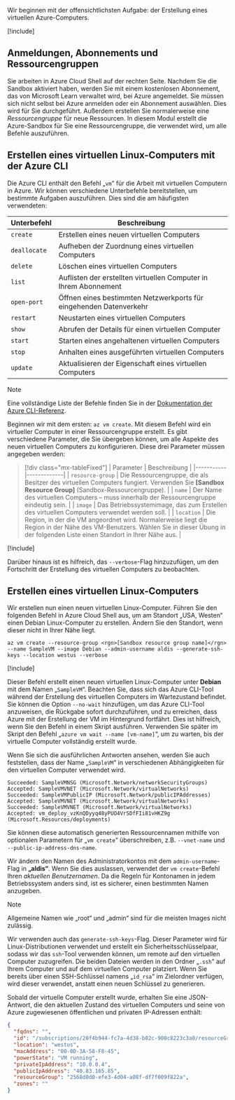 Wir beginnen mit der offensichtlichsten Aufgabe: der Erstellung eines virtuellen Azure-Computers.

<!-- Activate the sandbox -->
[!include[](../../../includes/azure-sandbox-activate.md)]

## <a name="logins-subscriptions-and-resource-groups"></a>Anmeldungen, Abonnements und Ressourcengruppen

Sie arbeiten in Azure Cloud Shell auf der rechten Seite. Nachdem Sie die Sandbox aktiviert haben, werden Sie mit einem kostenlosen Abonnement, das von Microsoft Learn verwaltet wird, bei Azure angemeldet. Sie müssen sich nicht selbst bei Azure anmelden oder ein Abonnement auswählen. Dies wird für Sie durchgeführt. Außerdem erstellen Sie normalerweise eine _Ressourcengruppe_ für neue Ressourcen. In diesem Modul erstellt die Azure-Sandbox für Sie eine Ressourcengruppe, die verwendet wird, um alle Befehle auszuführen.

## <a name="create-a-linux-vm-with-the-azure-cli"></a>Erstellen eines virtuellen Linux-Computers mit der Azure CLI

Die Azure CLI enthält den Befehl „`vm`“ für die Arbeit mit virtuellen Computern in Azure. Wir können verschiedene Unterbefehle bereitstellen, um bestimmte Aufgaben auszuführen. Dies sind die am häufigsten verwendeten:

| Unterbefehl | Beschreibung |
|-------------|-------------|
| `create`    | Erstellen eines neuen virtuellen Computers |
| `deallocate` | Aufheben der Zuordnung eines virtuellen Computers |
| `delete` | Löschen eines virtuellen Computers |
| `list` | Auflisten der erstellten virtuellen Computer in Ihrem Abonnement |
| `open-port` | Öffnen eines bestimmten Netzwerkports für eingehenden Datenverkehr |
| `restart` | Neustarten eines virtuellen Computers |
| `show` | Abrufen der Details für einen virtuellen Computer |
| `start` | Starten eines angehaltenen virtuellen Computers |
| `stop` | Anhalten eines ausgeführten virtuellen Computers |
| `update` | Aktualisieren der Eigenschaft eines virtuellen Computers |

> [!NOTE]
> Eine vollständige Liste der Befehle finden Sie in der [Dokumentation der Azure CLI-Referenz](https://docs.microsoft.com/cli/azure/reference-index?view=azure-cli-latest).

Beginnen wir mit dem ersten: `az vm create`. Mit diesem Befehl wird ein virtueller Computer in einer Ressourcengruppe erstellt. Es gibt verschiedene Parameter, die Sie übergeben können, um alle Aspekte des neuen virtuellen Computers zu konfigurieren. Diese drei Parameter müssen angegeben werden:

> [!div class="mx-tableFixed"]
> | Parameter | Beschreibung |
> |-----------|-------------|
> | `resource-group` | Die Ressourcengruppe, die als Besitzer des virtuellen Computers fungiert. Verwenden Sie **<rgn>[Sandbox Resource Group]</rgn>** (Sandbox-Ressourcengruppe). |
> | `name` | Der Name des virtuellen Computers – muss innerhalb der Ressourcengruppe eindeutig sein. |
> | `image` | Das Betriebssystemimage, das zum Erstellen des virtuellen Computers verwendet werden soll. |
> | `location` | Die Region, in der die VM angeordnet wird. Normalerweise liegt die Region in der Nähe des VM-Benutzers. Wählen Sie in dieser Übung in der folgenden Liste einen Standort in Ihrer Nähe aus. |

<!-- Resource selection -->
[!include[](../../../includes/azure-sandbox-regions-first-mention-note.md)]

Darüber hinaus ist es hilfreich, das `--verbose`-Flag hinzuzufügen, um den Fortschritt der Erstellung des virtuellen Computers zu beobachten. 

## <a name="create-a-linux-virtual-machine"></a>Erstellen eines virtuellen Linux-Computers

Wir erstellen nun einen neuen virtuellen Linux-Computer. Führen Sie den folgenden Befehl in Azure Cloud Shell aus, um am Standort „USA, Westen“ einen Debian Linux-Computer zu erstellen. Ändern Sie den Standort, wenn dieser nicht in Ihrer Nähe liegt.

```azurecli
az vm create --resource-group <rgn>[Sandbox resource group name]</rgn> --name SampleVM --image Debian --admin-username aldis --generate-ssh-keys --location westus --verbose 
```

[!include[](../../../includes/azure-cloudshell-copy-paste-tip.md)]


Dieser Befehl erstellt einen neuen virtuellen Linux-Computer unter **Debian** mit dem Namen „`SampleVM`“. Beachten Sie, dass sich das Azure CLI-Tool während der Erstellung des virtuellen Computers im Wartezustand befindet. Sie können die Option `--no-wait` hinzufügen, um das Azure CLI-Tool anzuweisen, die Rückgabe sofort durchzuführen, und zu erreichen, dass Azure mit der Erstellung der VM im Hintergrund fortfährt. Dies ist hilfreich, wenn Sie den Befehl in einem Skript ausführen. Verwenden Sie später im Skript den Befehl „`azure vm wait --name [vm-name]`“, um zu warten, bis der virtuelle Computer vollständig erstellt wurde.

Wenn Sie sich die ausführlichen Antworten ansehen, werden Sie auch feststellen, dass der Name „`SampleVM`“ in verschiedenen Abhängigkeiten für den virtuellen Computer verwendet wird.

```output
Succeeded: SampleVMNSG (Microsoft.Network/networkSecurityGroups)
Accepted: SampleVMVNET (Microsoft.Network/virtualNetworks)
Succeeded: SampleVMPublicIP (Microsoft.Network/publicIPAddresses)
Accepted: SampleVMVNET (Microsoft.Network/virtualNetworks)
Succeeded: SampleVMVNET (Microsoft.Network/virtualNetworks)
Accepted: vm_deploy_vzKnQDyyq48yPUO4VrSDfFIi81vHKZ9g (Microsoft.Resources/deployments)
```

Sie können diese automatisch generierten Ressourcennamen mithilfe von optionalen Parametern für „`vm create`“ überschreiben, z.B. `--vnet-name` und `--public-ip-address-dns-name`.

Wir ändern den Namen des Administratorkontos mit dem `admin-username`-Flag in **„aldis“**. Wenn Sie dies auslassen, verwendet der `vm create`-Befehl Ihren _aktuellen Benutzernamen_. Da die Regeln für Kontonamen in jedem Betriebssystem anders sind, ist es sicherer, einen bestimmten Namen anzugeben. 

> [!NOTE]
> Allgemeine Namen wie „root“ und „admin“ sind für die meisten Images nicht zulässig.

Wir verwenden auch das `generate-ssh-keys`-Flag. Dieser Parameter wird für Linux-Distributionen verwendet und erstellt ein Sicherheitsschlüsselpaar, sodass wir das `ssh`-Tool verwenden können, um remote auf den virtuellen Computer zuzugreifen. Die beiden Dateien werden in den Ordner „`.ssh`“ auf Ihrem Computer und auf dem virtuellen Computer platziert. Wenn Sie bereits über einen SSH-Schlüssel namens „`id_rsa`“ im Zielordner verfügen, wird dieser verwendet, anstatt einen neuen Schlüssel zu generieren.

Sobald der virtuelle Computer erstellt wurde, erhalten Sie eine JSON-Antwort, die den aktuellen Zustand des virtuellen Computers und seine von Azure zugewiesenen öffentlichen und privaten IP-Adressen enthält:

```json
{
  "fqdns": "",
  "id": "/subscriptions/20f4b944-fc7a-4d38-b02c-900c8223c3a0/resourceGroups/2568d0d0-efe3-4d04-a08f-df7f009f822a/providers/Microsoft.Compute/virtualMachines/SampleVM",
  "location": "westus",
  "macAddress": "00-0D-3A-58-F8-45",
  "powerState": "VM running",
  "privateIpAddress": "10.0.0.4",
  "publicIpAddress": "40.83.165.85",
  "resourceGroup": "2568d0d0-efe3-4d04-a08f-df7f009f822a",
  "zones": ""
}
```
